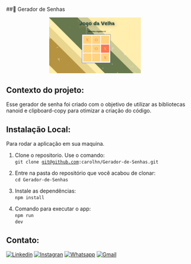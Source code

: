 ##🔐 Gerador de Senhas

<p align="center">
  <img src="https://github.com/carolhn/Jogo_da_velha/blob/main/src/images/image1.png" alt="imagem1.png" style="width: 49%; margin-right: 5%;" />
</p>

## Contexto do projeto:
Esse gerador de senha foi criado com o objetivo de utilizar as bibliotecas nanoid e clipboard-copy para otimizar a criação do código.

## Instalação Local:
Para rodar a aplicação em sua maquina.

1. Clone o repositorio. Use o comando:</br>
  <code>git clone git@github.com:carolhn/Gerador-de-Senhas.git</code></br>

2. Entre na pasta do repositório que você acabou de clonar:</br>
    `cd Gerador-de-Senhas`

3. Instale as dependências:</br>
<code>npm install</code>

4. Comando para executar o app:</br>
<code>npm run dev</code>

## Contato:
[![Linkedin](https://img.shields.io/badge/LinkedIn-0077B5?style=for-the-badge&logo=linkedin&logoColor=white)](https://www.linkedin.com/in/caroline-nunes-devfullstack/)
[![Instagran](https://img.shields.io/badge/Instagram-E4405F?style=for-the-badge&logo=instagram&logoColor=white)](https://www.instagram.com/caarolhn/)
[![Whatsapp](https://img.shields.io/badge/WhatsApp-25D366?style=for-the-badge&logo=whatsapp&logoColor=white)](https://wa.me/48988037114)
[![Gmail](https://img.shields.io/badge/Gmail-D14836?style=for-the-badge&logo=gmail&logoColor=white)](mailto:nunescaroline905@gmail.com)

